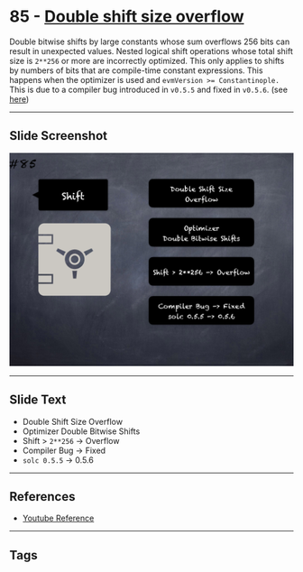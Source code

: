 # 85 - [Double shift size overflow](Double%20shift%20size%20overflow.md)
Double bitwise shifts by large constants whose sum overflows 256 bits can result in unexpected values. Nested logical shift operations whose total shift size is `2**256` or more are incorrectly optimized. This only applies to shifts by numbers of bits that are compile-time constant expressions. This happens when the optimizer is used and `evmVersion >= Constantinople.` This is due to a compiler bug introduced in `v0.5.5` and fixed in `v0.5.6`. (see [here](https://docs.soliditylang.org/en/v0.8.9/bugs.html))

___
## Slide Screenshot
![085.png](../../images/pitfalls_and_best_practices101/085.png)
___
## Slide Text
- Double Shift Size Overflow
- Optimizer Double Bitwise Shifts
- Shift > `2**256` -> Overflow
- Compiler Bug -> Fixed
- `solc 0.5.5` -> 0.5.6
___
## References
- [Youtube Reference](https://youtu.be/vyWLO5Dlg50?t=144)
___
## Tags